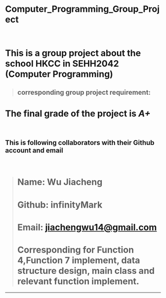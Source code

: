 # Computer_Programming_Group_Project
&nbsp;
# This is a group project about the school HKCC in SEHH2042 (Computer Programming) 
> ## corresponding group project requirement: 

# The final grade of the project is ***A+***
&nbsp;
&nbsp;
&nbsp;
## This is following collaborators with their Github account and email
&nbsp;
> # Name: Wu Jiacheng
> # Github: infinityMark
> # Email: jiachengwu14@gmail.com
> # Corresponding for Function 4,Function 7 implement, data structure design, main class and relevant function implement.

---

